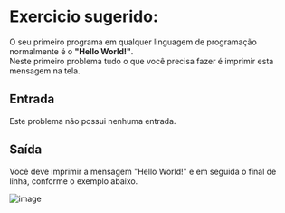 # Exercicio sugerido:

O seu primeiro programa em qualquer linguagem de programação normalmente é o <b>"Hello World!"</b>.<br>
Neste primeiro problema tudo o que você precisa fazer é imprimir esta mensagem na tela.

## Entrada
Este problema não possui nenhuma entrada.

## Saída
Você deve imprimir a mensagem "Hello World!" e em seguida o final de linha, conforme o exemplo abaixo.

![image](https://github.com/user-attachments/assets/a6040a93-2151-48e2-a2af-f56e13a2ec63)
